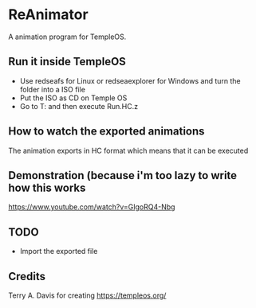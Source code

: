 # ReAnimator
A animation program for TempleOS.

## Run it inside TempleOS
* Use redseafs for Linux or redseaexplorer for Windows and turn the folder into a ISO file
* Put the ISO as CD on Temple OS
* Go to T: and then execute Run.HC.z

## How to watch the exported animations
The animation exports in HC format which means that it can be executed

## Demonstration (because i'm too lazy to write how this works
https://www.youtube.com/watch?v=GIgoRQ4-Nbg

## TODO
* Import the exported file

## Credits
Terry A. Davis for creating https://templeos.org/
